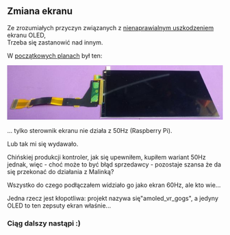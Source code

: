 ## Zmiana ekranu

Ze zrozumiałych przyczyn związanych z [nienaprawialnym uszkodzeniem](06_os.md) ekranu OLED,<br>
Trzeba się zastanowić nad innym.

W [początkowych planach](02_parts.md) był ten:

![uwhd](_pics/uwhd_screen01.jpg)

... tylko sterownik ekranu nie działa z 50Hz (Raspberry Pi).

Lub tak mi się wydawało.

Chińskiej produkcji kontroler, jak się upewniłem, kupiłem wariant 50Hz jednak, więc - choć może to być błąd sprzedawcy - pozostaje szansa że da się przekonać do działania z Malinką?

Wszystko do czego podłączałem widziało go jako ekran 60Hz, ale kto wie...

Jedna rzecz jest kłopotliwa: projekt nazywa się"amoled_vr_gogs", a jedyny OLED to ten zepsuty ekran właśnie...



### Ciąg dalszy nastąpi :)